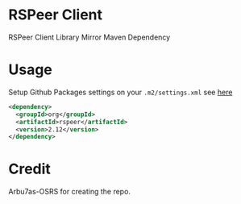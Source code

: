 # RSPeer Client

RSPeer Client Library Mirror Maven Dependency

# Usage

Setup Github Packages settings on your `.m2/settings.xml` see [here](https://help.github.com/en/github/managing-packages-with-github-packages/configuring-apache-maven-for-use-with-github-packages#authenticating-to-github-packages)

```xml
<dependency>
  <groupId>org</groupId>
  <artifactId>rspeer</artifactId>
  <version>2.12</version>
</dependency>
```

# Credit

Arbu7as-OSRS for creating the repo.
